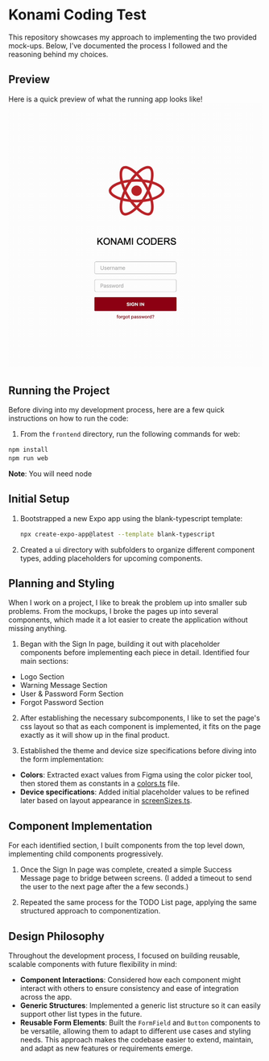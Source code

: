 # Konami Coding Test

This repository showcases my approach to implementing the two provided mock-ups. Below, I’ve documented the process I followed and the reasoning behind my choices.

## Preview
Here is a quick preview of what the running app looks like!
![Konami Coding Sample Preview](https://github.com/AdventureSlugg/KonamiCodingTest/blob/main/KonamiCodeSamplePreview.gif)

## Running the Project
Before diving into my development process, here are a few quick instructions on how to run the code:
1. From the `frontend` directory, run the following commands for web:
```bash
npm install
npm run web
```
**Note**: You will need node

## Initial Setup
1. Bootstrapped a new Expo app using the blank-typescript template:
   ```bash
   npx create-expo-app@latest --template blank-typescript
   ```
2. Created a ui directory with subfolders to organize different component types, adding placeholders for upcoming components.

## Planning and Styling
When I work on a project, I like to break the problem up into smaller sub problems. From the mockups, I broke the pages up into several components, which made it a lot easier to create the application without missing anything.
1. Began with the Sign In page, building it out with placeholder components before implementing each piece in detail. Identified four main sections:
- Logo Section
- Warning Message Section
- User & Password Form Section
- Forgot Password Section

2. After establishing the necessary subcomponents, I like to set the page's css layout so that as each component is implemented, it fits on the page exactly as it will show up in the final product.

3. Established the theme and device size specifications before diving into the form implementation:
- **Colors**: Extracted exact values from Figma using the color picker tool, then stored them as constants in a [colors.ts](https://github.com/AdventureSlugg/KonamiCodingTest/blob/main/frontend/styles/colors.ts) file.
- **Device specifications**: Added initial placeholder values to be refined later based on layout appearance in [screenSizes.ts](https://github.com/AdventureSlugg/KonamiCodingTest/blob/main/frontend/styles/screenSizes.ts).

## Component Implementation
For each identified section, I built components from the top level down, implementing child components progressively.

1. Once the Sign In page was complete, created a simple Success Message page to bridge between screens. (I added a timeout to send the user to the next page after the a few seconds.)

2. Repeated the same process for the TODO List page, applying the same structured approach to componentization.

## Design Philosophy
Throughout the development process, I focused on building reusable, scalable components with future flexibility in mind:
- **Component Interactions**: Considered how each component might interact with others to ensure consistency and ease of integration across the app.
- **Generic Structures**: Implemented a generic list structure so it can easily support other list types in the future.
- **Reusable Form Elements**: Built the `FormField` and `Button` components to be versatile, allowing them to adapt to different use cases and styling needs.
This approach makes the codebase easier to extend, maintain, and adapt as new features or requirements emerge.
